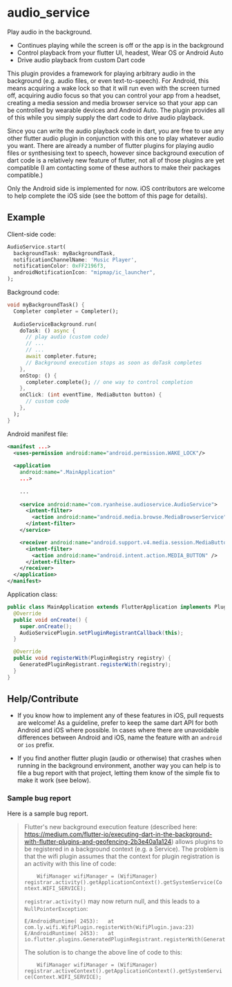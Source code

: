 # audio_service

Play audio in the background.

* Continues playing while the screen is off or the app is in the background
* Control playback from your flutter UI, headest, Wear OS or Android Auto
* Drive audio playback from custom Dart code

This plugin provides a framework for playing arbitrary audio in the background (e.g. audio files, or even text-to-speech). For Android, this means acquiring a wake lock so that it will run even with the screen turned off, acquiring audio focus so that you can control your app from a headset, creating a media session and media browser service so that your app can be controlled by wearable devices and Android Auto. The plugin provides all of this while you simply supply the dart code to drive audio playback.

Since you can write the audio playback code in dart, you are free to use any other flutter audio plugin in conjunction with this one to play whatever audio you want. There are already a number of flutter plugins for playing audio files or synthesising text to speech, however since background execution of dart code is a relatively new feature of flutter, not all of those plugins are yet compatible (I am contacting some of these authors to make their packages compatible.)

Only the Android side is implemented for now. iOS contributors are welcome to help complete the iOS side (see the bottom of this page for details).

## Example

Client-side code:

```dart
AudioService.start(
  backgroundTask: myBackgroundTask,
  notificationChannelName: 'Music Player',
  notificationColor: 0xFF2196f3,
  androidNotificationIcon: "mipmap/ic_launcher",
);
```

Background code:

```dart
void myBackgroundTask() {
  Completer completer = Completer();
  
  AudioServiceBackground.run(
    doTask: () async {
      // play audio (custom code)
      // ...
      // ...
      await completer.future;
      // Background execution stops as soon as doTask completes
    },
    onStop: () {
      completer.complete(); // one way to control completion
    },
    onClick: (int eventTime, MediaButton button) {
      // custom code
    },
  );
}
```

Android manifest file:

```xml
<manifest ...>
  <uses-permission android:name="android.permission.WAKE_LOCK"/>
  
  <application
    android:name=".MainApplication"
    ...>
    
    ...
    
    <service android:name="com.ryanheise.audioservice.AudioService">
      <intent-filter>
        <action android:name="android.media.browse.MediaBrowserService" />
      </intent-filter>
    </service>

    <receiver android:name="android.support.v4.media.session.MediaButtonReceiver" >
      <intent-filter>
        <action android:name="android.intent.action.MEDIA_BUTTON" />
      </intent-filter>
    </receiver> 
  </application>
</manifest>
```

Application class:

```java
public class MainApplication extends FlutterApplication implements PluginRegistry.PluginRegistrantCallback {
  @Override
  public void onCreate() {
    super.onCreate();
    AudioServicePlugin.setPluginRegistrantCallback(this);
  }

  @Override
  public void registerWith(PluginRegistry registry) {
    GeneratedPluginRegistrant.registerWith(registry);
  }
}
```

## Help/Contribute

* If you know how to implement any of these features in iOS, pull requests are welcome! As a guideline, prefer to keep the same dart API for both Android and iOS where possible. In cases where there are unavoidable differences between Android and iOS, name the feature with an `android` or `ios` prefix. 

* If you find another flutter plugin (audio or otherwise) that crashes when running in the background environment, another way you can help is to file a bug report with that project, letting them know of the simple fix to make it work (see below).

### Sample bug report

Here is a sample bug report.

> Flutter's new background execution feature (described here: https://medium.com/flutter-io/executing-dart-in-the-background-with-flutter-plugins-and-geofencing-2b3e40a1a124) allows plugins to be registered in a background context (e.g. a Service). The problem is that the wifi plugin assumes that the context for plugin registration is an activity with this line of code:
> 
> `    WifiManager wifiManager = (WifiManager) registrar.activity().getApplicationContext().getSystemService(Context.WIFI_SERVICE);`
> 
> `registrar.activity()` may now return null, and this leads to a `NullPointerException`:
> 
> ```
> E/AndroidRuntime( 2453):   at com.ly.wifi.WifiPlugin.registerWith(WifiPlugin.java:23)
> E/AndroidRuntime( 2453):   at io.flutter.plugins.GeneratedPluginRegistrant.registerWith(GeneratedPluginRegistrant.java:30)
> ```
> 
> The solution is to change the above line of code to this:
> 
> `    WifiManager wifiManager = (WifiManager) registrar.activeContext().getApplicationContext().getSystemService(Context.WIFI_SERVICE);`
